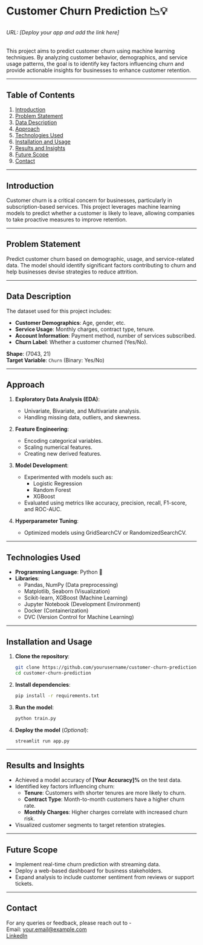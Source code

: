 # Customer Churn Prediction 📉💡
###### URL: *[Deploy your app and add the link here]*

This project aims to predict customer churn using machine learning techniques. By analyzing customer behavior, demographics, and service usage patterns, the goal is to identify key factors influencing churn and provide actionable insights for businesses to enhance customer retention.

---

## Table of Contents
1. [Introduction](#introduction)
2. [Problem Statement](#problem-statement)
3. [Data Description](#data-description)
4. [Approach](#approach)
5. [Technologies Used](#technologies-used)
6. [Installation and Usage](#installation-and-usage)
7. [Results and Insights](#results-and-insights)
8. [Future Scope](#future-scope)
9. [Contact](#contact)

---

## Introduction
Customer churn is a critical concern for businesses, particularly in subscription-based services. This project leverages machine learning models to predict whether a customer is likely to leave, allowing companies to take proactive measures to improve retention.

---

## Problem Statement
Predict customer churn based on demographic, usage, and service-related data. The model should identify significant factors contributing to churn and help businesses devise strategies to reduce attrition.

---

## Data Description
The dataset used for this project includes:
- **Customer Demographics**: Age, gender, etc.
- **Service Usage**: Monthly charges, contract type, tenure.
- **Account Information**: Payment method, number of services subscribed.
- **Churn Label**: Whether a customer churned (Yes/No).

**Shape**: (7043, 21)<br>
**Target Variable**: `Churn` (Binary: Yes/No)

---

## Approach
1. **Exploratory Data Analysis (EDA)**:
   - Univariate, Bivariate, and Multivariate analysis.
   - Handling missing data, outliers, and skewness.

2. **Feature Engineering**:
   - Encoding categorical variables.
   - Scaling numerical features.
   - Creating new derived features.

3. **Model Development**:
   - Experimented with models such as:
     - Logistic Regression
     - Random Forest
     - XGBoost
   - Evaluated using metrics like accuracy, precision, recall, F1-score, and ROC-AUC.

4. **Hyperparameter Tuning**:
   - Optimized models using GridSearchCV or RandomizedSearchCV.

---

## Technologies Used
- **Programming Language**: Python 🐍
- **Libraries**:
  - Pandas, NumPy (Data preprocessing)
  - Matplotlib, Seaborn (Visualization)
  - Scikit-learn, XGBoost (Machine Learning)
  - Jupyter Notebook (Development Environment)
  - Docker (Containerization)
  - DVC (Version Control for Machine Learning)

---

## Installation and Usage
1. **Clone the repository**:
   ```bash
   git clone https://github.com/yourusername/customer-churn-prediction.git
   cd customer-churn-prediction
   ```

2. **Install dependencies**:
   ```bash
   pip install -r requirements.txt
   ```

3. **Run the model**:
   ```bash
   python train.py
   ```

4. **Deploy the model** (*Optional*):
   ```bash
   streamlit run app.py
   ```

---

## Results and Insights
- Achieved a model accuracy of **[Your Accuracy]%** on the test data.
- Identified key factors influencing churn:
  - **Tenure**: Customers with shorter tenures are more likely to churn.
  - **Contract Type**: Month-to-month customers have a higher churn rate.
  - **Monthly Charges**: Higher charges correlate with increased churn risk.
- Visualized customer segments to target retention strategies.

---

## Future Scope
- Implement real-time churn prediction with streaming data.
- Deploy a web-based dashboard for business stakeholders.
- Expand analysis to include customer sentiment from reviews or support tickets.

---

## Contact
For any queries or feedback, please reach out to -<br>
Email: your.email@example.com<br>
[LinkedIn](https://www.linkedin.com/in/yourprofile/)

